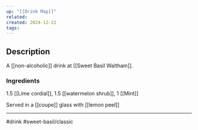 ```yaml
---
up: "[[Drink Map]]"
related: 
created: 2024-12-22
tags:
---
```


## Description
A [[non-alcoholic]] drink at [[Sweet Basil Waltham]].
### Ingredients
1.5 [[Lime cordial]], 
1.5 [[watermelon shrub]], 
1 [[Mint]]

Served in a [[coupe]] glass with [[lemon peel]]

---
#drink
#sweet-basil/classic 